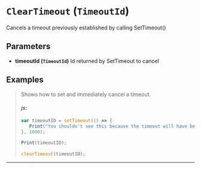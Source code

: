 # `ClearTimeout` (```TimeoutId```)

Cancels a timeout previously established by calling SetTimeout()

## Parameters
* **timeoutId (```TimeoutId```)** 
	Id returned by SetTimeout to cancel


## Examples
> Shows how to set and immediately cancel a timeout.
> 
> #### _js_:
> ```js
> var timeoutID = setTimeout(() => {
>    Print("You shouldn't see this because the timeout will have been cancelled!");
> }, 1000);
>             
> Print(timeoutID);
>             
> clearTimeout(timeoutID);
> ```
---
